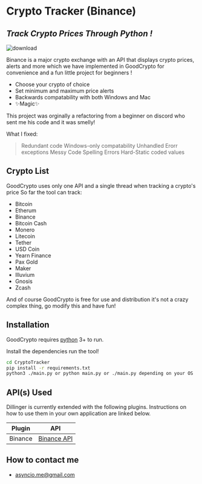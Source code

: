 # Crypto Tracker (Binance)
## _Track Crypto Prices Through Python !_

![download](https://user-images.githubusercontent.com/47928398/174155643-5af397ee-8770-4da1-afed-b76e9ead062f.jpg)


Binance is a major crypto exchange with an API that displays crypto prices, alerts and more which we have implemented in GoodCrypto for convenience and a fun little project for beginners !


- Choose your crypto of choice
- Set minimum and maximum price alerts
- Backwards compatability with both Windows and Mac
- ✨Magic✨


This project was orginally a refactoring from a beginner
on discord who sent me his code and it was smelly! 

What I fixed:
> Redundant code
> Windows-only compatability
> Unhandled Erorr exceptions
> Messy Code
> Spelling Errors
> Hard-Static coded values


## Crypto List

GoodCrypto uses only one API and a single thread when tracking a crypto's price
So far the tool can track:
- Bitcoin
- Etherum
- Binance
- Bitcoin Cash
- Monero
- Litecoin
- Tether
- USD Coin
- Yearn Finance
- Pax Gold
- Maker
- Illuvium
- Gnosis
- Zcash


And of course GoodCrypto is free for use and distribution it's not a crazy complex thing, go modify this and have fun!

## Installation

GoodCrypto requires [python](https://python.org/) 3+ to run.

Install the dependencies run the tool!
```sh
cd CryptoTracker
pip install -r requirements.txt
python3 ./main.py or python main.py or ./main.py depending on your OS
```

## API(s) Used

Dillinger is currently extended with the following plugins.
Instructions on how to use them in your own application are linked below.

| Plugin | API |
| ------ | ------ |
| Binance | [Binance API](https://api.binance.com/api/v3/ticker/price?symbol=BTCUSDT)

## How to contact me
- asyncio.me@gmail.com

